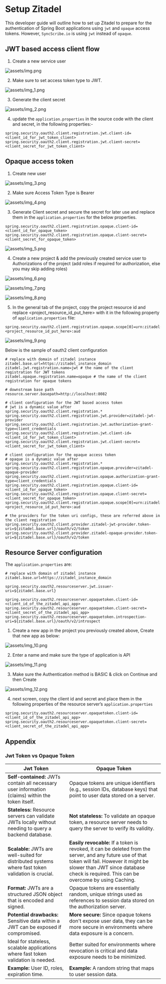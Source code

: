 # Setup Zitadel

This developer guide will outline how to set up Zitadel to prepare for the
authentication of Spring Boot applications using ``jwt`` and ``opaque`` access tokens.
However, ``SyncScribe.io`` is using ``jwt`` instead of ``opaque``.


## JWT based access client flow

1. Create a new service user

![assets/img.png](assets/img.png)

2. Make sure to set access token type to JWT.

![assets/img_1.png](assets/img_1.png)

3. Generate the client secret

![assets/img_2.png](assets/img_2.png)

4. update the ``application.properties`` in the source code with the client and secret, in the following properties:-

```properties
spring.security.oauth2.client.registration.jwt.client-id=<client_id_for_jwt_token_client>
spring.security.oauth2.client.registration.jwt.client-secret=<client_secret_for_jwt_token_client>
```

## Opaque access token
1. Create new user

![assets/img_3.png](assets/img_3.png)

2. Make sure Access Token Type is Bearer

![assets/img_4.png](assets/img_4.png)

3. Generate Client secret and secure the secret for later use and replace them in the ``application.properties`` for the below properties.

```properties
spring.security.oauth2.client.registration.opaque.client-id=<client_id_for_opaque_token>
spring.security.oauth2.client.registration.opaque.client-secret=<client_secret_for_opaque_token>
```

![assets/img_5.png](assets/img_5.png)

4. Create a new project & add the previously created service user to Authorizations of the project (add roles if required for authorization, else you may skip adding roles)

![assets/img_6.png](assets/img_6.png)

![assets/img_7.png](assets/img_7.png)

![assets/img_8.png](assets/img_8.png)

5. In the general tab of the project, copy the project resource id and replace <project_resource_id_put_here> with it in the following property of ``application.properties`` file:

```properties
spring.security.oauth2.client.registration.opaque.scope[0]=urn:zitadel:iam:org:project:id:<project_resource_id_put_here>:aud
```

![assets/img_9.png](assets/img_9.png)

Below is the sample of oauth2 client configuration

```properties
# replace with domain of zitadel instance
zitadel.base.url=https://zitadel_instance_domain
zitadel.jwt.registration.name=jwt # the name of the client registration for JWT tokens
zitadel.opaque.registration.name=opaque # the name of the client registration for opaque tokens

# downstream base path
resource.server.basepath=http://localhost:8082

# client configuration for the JWT based access token
# jwt is a dynamic value after spring.security.oauth2.client.registration.*
spring.security.oauth2.client.registration.jwt.provider=zitadel-jwt-provider
spring.security.oauth2.client.registration.jwt.authorization-grant-type=client_credentials
spring.security.oauth2.client.registration.jwt.client-id=<client_id_for_jwt_token_client>
spring.security.oauth2.client.registration.jwt.client-secret=<client_secret_for_jwt_token_client>

# client configuration for the opaque access token
# opaque is a dynamic value after spring.security.oauth2.client.registration.*
spring.security.oauth2.client.registration.opaque.provider=zitadel-opaque-provider
spring.security.oauth2.client.registration.opaque.authorization-grant-type=client_credentials
spring.security.oauth2.client.registration.opaque.client-id=<client_id_for_opaque_token>
spring.security.oauth2.client.registration.opaque.client-secret=<client_secret_for_opaque_token>
spring.security.oauth2.client.registration.opaque.scope[0]=urn:zitadel:iam:org:project:id:<project_resource_id_put_here>:aud

# the providers for the token uri configs, these are referred above in the client registration
spring.security.oauth2.client.provider.zitadel-jwt-provider.token-uri=${zitadel.base.url}/oauth/v2/token
spring.security.oauth2.client.provider.zitadel-opaque-provider.token-uri=${zitadel.base.url}/oauth/v2/token
```

## Resource Server configuration

The ``application.properties`` are:

```properties
# replace with domain of zitadel instance
zitadel.base.url=https://zitadel_instance_domain

spring.security.oauth2.resourceserver.jwt.issuer-uri=${zitadel.base.url}

spring.security.oauth2.resourceserver.opaquetoken.client-id=<client_id_of_the_zitadel_api_app>
spring.security.oauth2.resourceserver.opaquetoken.client-secret=<client_secret_of_the_zitadel_api_app>
spring.security.oauth2.resourceserver.opaquetoken.introspection-uri=${zitadel.base.url}/oauth/v2/introspect
```

1. Create a new app in the project you previously created above, Create that new app as below:

![assets/img_10.png](assets/img_10.png)

2. Enter a name and make sure the type of application is API

![assets/img_11.png](assets/img_11.png)

3. Make sure the Authentication method is BASIC & click on Continue and then Create

![assets/img_12.png](assets/img_12.png)

4. next screen, copy the client id and secret and place them in the following properties of the resource server’s ``application.properties``

```properties
spring.security.oauth2.resourceserver.opaquetoken.client-id=<client_id_of_the_zitadel_api_app>
spring.security.oauth2.resourceserver.opaquetoken.client-secret=<client_secret_of_the_zitadel_api_app>
```


## Appendix
### Jwt Token vs Opaque Token

| Jwt Token                                                                                              | Opaque Token                                                                                                                                                                                                                             |
|--------------------------------------------------------------------------------------------------------|------------------------------------------------------------------------------------------------------------------------------------------------------------------------------------------------------------------------------------------|
| **Self-contained:** JWTs contain all necessary user information (claims) within the token itself.      | Opaque tokens are unique identifiers (e.g., session IDs, database keys) that point to user data stored on a server.                                                                                                                      |
| **Stateless:** Resource servers can validate JWTs locally without needing to query a backend database. | **Not stateless:** To validate an opaque token, a resource server needs to query the server to verify its validity.                                                                                                                      |
| **Scalable:** JWTs are well-suited for distributed systems where fast token validation is crucial.     | **Easily revocable:** If a token is revoked, it can be deleted from the server, and any future use of that token will fail. However it might be slower than JWT since database check is required. This can be overcome by using Caching. |
| **Format:** JWTs are a structured JSON object that is encoded and signed.                              | Opaque tokens are essentially random, unique strings used as references to session data stored on the authorization server.                                                                                                              |
| **Potential drawbacks:** Sensitive data within a JWT can be exposed if compromised.                    | **More secure:** Since opaque tokens don't expose user data, they can be more secure in environments where data exposure is a concern.                                                                                                   |
| Ideal for stateless, scalable applications where fast token validation is needed.                      | Better suited for environments where revocation is critical and data exposure needs to be minimized.                                                                                                                                     |
| **Example:** User ID, roles, expiration time.                                                          | **Example:** A random string that maps to user session data.                                                                                                                                                                             |
